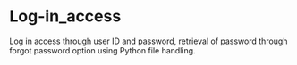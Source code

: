 # Log-in_access
Log in access through user ID and password, retrieval of password through forgot password option using Python file handling.
